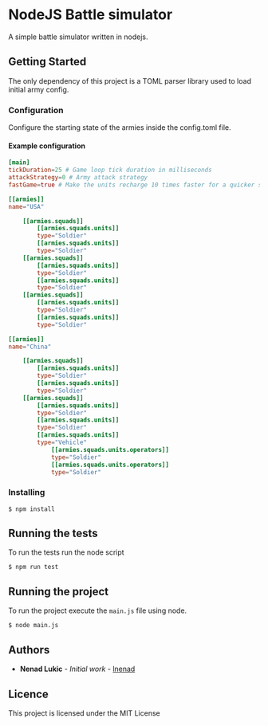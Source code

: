 # NodeJS Battle simulator

A simple battle simulator written in nodejs.

## Getting Started

The only dependency of this project is a TOML parser library used to load initial army config.

### Configuration

Configure the starting state of the armies inside the config.toml file.

#### Example configuration

```toml
[main]
tickDuration=25 # Game loop tick duration in milliseconds
attackStrategy=0 # Army attack strategy
fastGame=true # Make the units recharge 10 times faster for a quicker simulation

[[armies]]
name="USA"

    [[armies.squads]]
        [[armies.squads.units]]
        type="Soldier"
        [[armies.squads.units]]
        type="Soldier"
    [[armies.squads]]
        [[armies.squads.units]]
        type="Soldier"
        [[armies.squads.units]]
        type="Soldier"
    [[armies.squads]]
        [[armies.squads.units]]
        type="Soldier"
        [[armies.squads.units]]
        type="Soldier"

[[armies]]
name="China"

    [[armies.squads]]
        [[armies.squads.units]]
        type="Soldier"
        [[armies.squads.units]]
        type="Soldier"
    [[armies.squads]]
        [[armies.squads.units]]
        type="Soldier"
        [[armies.squads.units]]
        type="Soldier"
        [[armies.squads.units]]
        type="Vehicle"
            [[armies.squads.units.operators]]
            type="Soldier"
            [[armies.squads.units.operators]]
            type="Soldier"

```

### Installing

```
$ npm install
```

## Running the tests

To run the tests run the node script

```shell
$ npm run test
```

## Running the project

To run the project execute the `main.js` file using node.

```shell
$ node main.js
```

## Authors

* **Nenad Lukic** - *Initial work* - [lnenad](https://github.com/lnenad)

## Licence

This project is licensed under the MIT License


